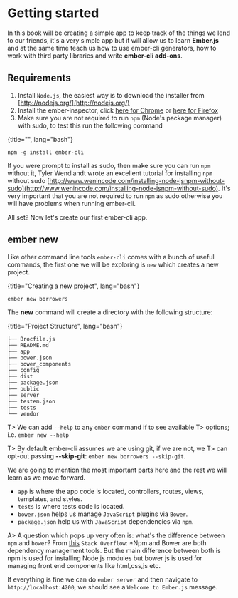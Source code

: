 # Getting started

In this book will be creating a simple app to keep track of the things
we lend to our friends, it's a very simple app but it will allow us to
learn **Ember.js** and at the same time teach us how to use ember-cli
generators, how to work with third party libraries and write
**ember-cli add-ons**.

## Requirements

1. Install `Node.js`, the easiest way is to download the installer from [http://nodejs.org/](http://nodejs.org/)
2. Install the ember-inspector, click [here for Chrome](https://chrome.google.com/webstore/detail/ember-inspector/bmdblncegkenkacieihfhpjfppoconhi?hl=en) or [here for Firefox](https://chrome.google.com/webstore/detail/ember-inspector/bmdblncegkenkacieihfhpjfppoconhi?hl=en)
3. Make sure you are not required to run `npm` (Node's package manager) with sudo, to test this run the following command

{title="", lang="bash"}
~~~~~~~~
npm -g install ember-cli
~~~~~~~~

If you were prompt to install as sudo, then make sure you can run
`npm` without it, Tyler Wendlandt wrote an excellent tutorial for
installing `npm` without sudo
[http://www.wenincode.com/installing-node-jsnpm-without-sudo](http://www.wenincode.com/installing-node-jsnpm-without-sudo).
It's very important that you are not required to run `npm` as sudo
otherwise you will have problems when running ember-cli.

All set? Now let's create our first ember-cli app.

## ember new

Like other command line tools `ember-cli` comes with a bunch of useful
commands, the first one we will be exploring is `new` which creates a
new project.

{title="Creating a new project", lang="bash"}
~~~~~~~~
ember new borrowers
~~~~~~~~

The **new** command will create a directory with the following structure:


{title="Project Structure", lang="bash"}
~~~~~~~~
├── Brocfile.js
├── README.md
├── app
├── bower.json
├── bower_components
├── config
├── dist
├── package.json
├── public
├── server
├── testem.json
├── tests
└── vendor
~~~~~~~~

T> We can add `--help` to any `ember` command if to see available
T> options; i.e. `ember new --help`

T> By default ember-cli assumes we are using git, if we are not, we
T> can opt-out passing **--skip-git**: `ember new borrowers --skip-git`.

We are going to mention the most important parts here and the rest we will learn as we move forward.

- `app` is where the app code is located, controllers, routes, views, templates, and styles.
- `tests` is where tests code is located.
- `bower.json` helps us manage `JavaScript` plugins via `Bower`.
- `package.json` help us with `JavaScript` dependencies via `npm`.

A> A question which pops up very often is: what's the difference between `npm` and `bower`? From [this](http://stackoverflow.com/questions/21198977/difference-between-grunt-npm-and-bower-package-json-vs-bower-json/21199026#21199026) `Stack Overflow`: *Npm and Bower are both dependency management tools. But the main difference between both is npm is used for installing Node js modules but bower js is used for managing front end components like html,css,js etc.

If everything is fine we can do `ember server` and then navigate to `http://localhost:4200`, we should see a `Welcome to Ember.js` message.
